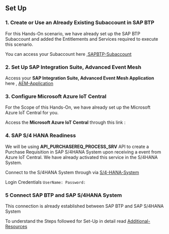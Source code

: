 ## Set Up 

### 1. Create or Use an Already Existing Subaccount in SAP BTP

For this Hands-On scenario, we have already set up the SAP BTP Subaccount and added the Entitlements and Services required to execute this scenario. 

You can access your Subaccount here ,[SAPBTP-Subaccount](<link-to-btp-subaccount>)


### 2. Set Up SAP Integration Suite, Advanced Event Mesh

Access your **SAP Integration Suite, Advanced Event Mesh Application** here , [AEM-Application](<aem-link>)


### 3. Configure Microsoft Azure IoT Central

For the Scope of this Hands-On, we have already set up the Microsoft Azure IoT Central for you. 

Access the **Microsoft Azure IoT Central** through this link : <azure-iot-central-link>

### 4. SAP S/4 HANA Readiness

We will be using **API_PURCHASEREQ_PROCESS_SRV** API to create a Purchase Requisition in SAP S/4HANA System upon receiving a event from Azure IoT Central.
We have already activated this service in the S/4HANA System.

Connect to the S/4HANA System through via [S/4-HANA-System](<link>)

Login Credentials 
    ```
    UserName:
    Password:
    ```

### 5 Connect SAP BTP and SAP S/4HANA System

This connection is already established between SAP BTP and SAP S/4HANA System

To understand the Steps followed for Set-Up in detail read [Additional-Resources](../Additional-Resources/README.md)